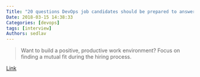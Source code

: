 ```yaml
---
Title: "20 questions DevOps job candidates should be prepared to answer"
Date: 2018-03-15 14:38:33
Categories: [devops]
tags: [interview]
Authors: sedlav
---
```


> Want to build a positive, productive work environment? Focus on finding a mutual fit during the hiring process.

[Link](https://opensource.com/article/18/3/questions-devops-employees-should-answer)
